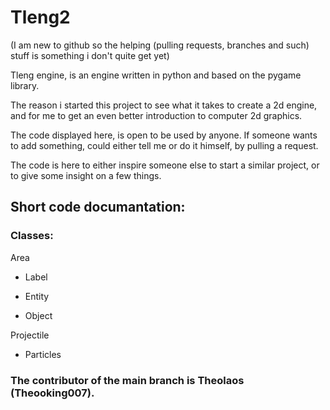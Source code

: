 # Tleng2

(I am new to github so the helping (pulling requests, branches and such) stuff is something i don't quite get yet)

Tleng engine, is an engine written in python and based on the pygame library.

The reason i started this project to see what it takes to create a 2d engine, and for me to get an even better introduction to computer 2d graphics.

The code displayed here, is open to be used by anyone. If someone wants to add something, could either tell me or do it himself, by pulling a request.

The code is here to either inspire someone else to start a similar project, or to give some insight on a few things.

## Short code documantation:

### Classes:

Area

 - Label

 - Entity

 - Object

Projectile

 - Particles
 
 ### The contributor of the main branch is Theolaos (Theooking007).
